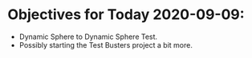 # Objectives for Today 2020-09-09:

- Dynamic Sphere to Dynamic Sphere Test.
- Possibly starting the Test Busters project a bit more.

